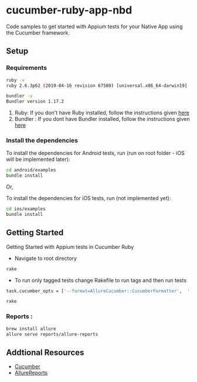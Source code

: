 cucumber-ruby-app-nbd
=====================

Code samples to get started with Appium tests for your Native App using the Cucumber framework.

## Setup
### Requirements

```sh
ruby -v
ruby 2.6.3p62 (2019-04-16 revision 67580) [universal.x86_64-darwin19]

bundler -v
Bundler version 1.17.2
```

1. Ruby: If you don't have Ruby installed, follow the instructions given [here](https://www.ruby-lang.org/en/documentation/installation/)
2. Bundler : If you dont have Bundler installed, follow the instructions given [here](https://bundler.io/)

### Install the dependencies

To install the dependencies for Android tests, run (run on root folder - iOS will be implemented later):
```sh
cd android/examples
bundle install
```

Or,

To install the dependencies for iOS tests, run (not implemented yet):

```sh
cd ios/examples
bundle install
```

## Getting Started

Getting Started with Appium tests in Cucumber Ruby

- Navigate to root directory

```sh
rake
```

- To run only tagged tests change Rakefile to run tags and then run tests
```sh
task.cucumber_opts = ['--format=AllureCucumber::CucumberFormatter',  '--require run-local-test/', 'run-local-test/', 'CONFIG_NAME=local', '--publish', '--out reports/allure-reports', '--tags "@runThis"']
```

```sh
rake
```

### **Reports :**

```sh
brew install allure
allure serve reports/allure-reports
```

## Addtional Resources
* [Cucumber](https://cucumber.io/)
* [AllureReports](https://github.com/allure-framework/allure-ruby/blob/master/allure-cucumber/README.md) 
